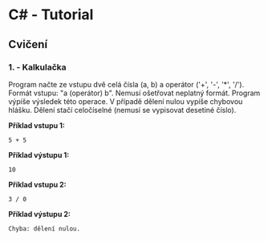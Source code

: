 # C# - Tutorial

## Cvičení

### 1. - Kalkulačka

Program načte ze vstupu dvě celá čísla (a, b) a operátor ('+', '-', '*', '/'). Formát vstupu: "a (operátor) b". Nemusí ošetřovat neplatný formát.
Program výpíše výsledek této operace. V případě dělení nulou vypíše chybovou hlášku. Dělení stačí celočíselné (nemusí se vypisovat desetiné číslo).

**Příklad vstupu 1:**
```
5 + 5
```

**Příklad výstupu 1:**
```
10
```

**Příklad vstupu 2:**
```
3 / 0
```

**Příklad výstupu 2:**
```
Chyba: dělení nulou.
```
